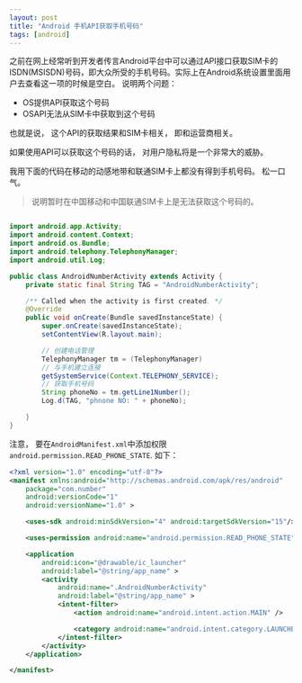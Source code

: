 ```yaml
---
layout: post
title: "Android 手机API获取手机号码"
tags: [android]
---
```


之前在网上经常听到开发者传言Android平台中可以通过API接口获取SIM卡的ISDN(MSISDN)号码，即大众所受的手机号码。实际上在Android系统设置里面用户去查看这一项的时候是空白。 说明两个问题：

* OS提供API获取这个号码
* OSAPI无法从SIM卡中获取到这个号码


也就是说， 这个API的获取结果和SIM卡相关， 即和运营商相关。 

如果使用API可以获取这个号码的话， 对用户隐私将是一个非常大的威胁。

 
我用下面的代码在移动的动感地带和联通SIM卡上都没有得到手机号码。 松一口气。 

> 说明暂时在中国移动和中国联通SIM卡上是无法获取这个号码的。

```java

import android.app.Activity;
import android.content.Context;
import android.os.Bundle;
import android.telephony.TelephonyManager;
import android.util.Log;

public class AndroidNumberActivity extends Activity {
	private static final String TAG = "AndroidNumberActivity";

	/** Called when the activity is first created. */
	@Override
	public void onCreate(Bundle savedInstanceState) {
		super.onCreate(savedInstanceState);
		setContentView(R.layout.main);

		// 创建电话管理
		TelephonyManager tm = (TelephonyManager)
		// 与手机建立连接
		getSystemService(Context.TELEPHONY_SERVICE);
		// 获取手机号码
		String phoneNo = tm.getLine1Number();
		Log.d(TAG, "phnone NO: " + phoneNo);

	}
}
```

注意， 要在`AndroidManifest.xml`中添加权限`android.permission.READ_PHONE_STATE`. 如下： 

```xml
<?xml version="1.0" encoding="utf-8"?>
<manifest xmlns:android="http://schemas.android.com/apk/res/android"
    package="com.number"
    android:versionCode="1"
    android:versionName="1.0" >

    <uses-sdk android:minSdkVersion="4" android:targetSdkVersion="15"/>

    <uses-permission android:name="android.permission.READ_PHONE_STATE" />

    <application
        android:icon="@drawable/ic_launcher"
        android:label="@string/app_name" >
        <activity
            android:name=".AndroidNumberActivity"
            android:label="@string/app_name" >
            <intent-filter>
                <action android:name="android.intent.action.MAIN" />

                <category android:name="android.intent.category.LAUNCHER" />
            </intent-filter>
        </activity>
    </application>

</manifest>
```
